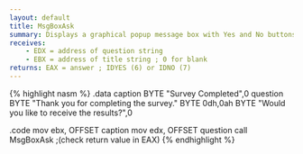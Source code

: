 ```yaml
---
layout: default
title: MsgBoxAsk
summary: Displays a graphical popup message box with Yes and No buttons.
receives: 
    - EDX = address of question string
    - EBX = address of title string ; 0 for blank
returns: EAX = answer ; IDYES (6) or IDNO (7)
---
```

{% highlight nasm %}
.data
caption  BYTE "Survey Completed",0
question BYTE "Thank you for completing the survey."
         BYTE 0dh,0ah
         BYTE "Would you like to receive the results?",0

.code
mov  ebx, OFFSET caption
mov  edx, OFFSET question
call MsgBoxAsk
;(check return value in EAX)
{% endhighlight %}